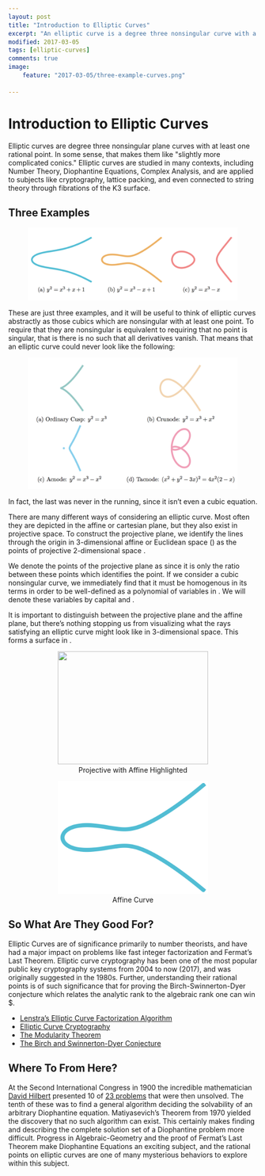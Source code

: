 ```yaml
---
layout: post
title: "Introduction to Elliptic Curves"
excerpt: "An elliptic curve is a degree three nonsingular curve with a rational point."
modified: 2017-03-05
tags: [elliptic-curves]
comments: true
image:
    feature: "2017-03-05/three-example-curves.png"

---
```

# Introduction to Elliptic Curves

<p>Elliptic curves are degree three nonsingular plane curves with at least one rational point.
In some sense, that makes them like "slightly more complicated conics." Elliptic curves
are studied in many contexts, including Number Theory, Diophantine Equations, Complex Analysis,
and are applied to subjects like cryptography, lattice packing, and even connected to string
theory through fibrations of the K3 surface. </p>

<h2>Three Examples</h2>
<center>
<figure>
  <img src="https://github.com/ctesta01/ctesta01.github.io/blob/master/img/2017-03-05/three-example-curves.png?raw=true">
</figure>
</center>

<p>These are just three examples, and it will be useful to think of elliptic curves abstractly as those cubics which are nonsingular with at least one point. To require that they are nonsingular is equivalent to requiring that no point is singular, that is there is no <span class="math"><script type="math/tex">P \in E</script></span> such that all
derivatives vanish. That means that an elliptic curve could never look like the following:</p>
<center>
<figure>
  <img src="https://github.com/ctesta01/ctesta01.github.io/blob/master/img/2017-03-05/singular-curves.png?raw=true"  >
</figure>
</center>
<p>In fact, the last was never in the running, since it isn’t even a cubic equation.</p>
<p>There are many different ways of considering an elliptic curve. Most often they are depicted in the affine or cartesian plane, but they also exist in projective space. To construct the projective plane, we identify the lines through the origin in 3-dimensional affine or Euclidean space (<span class="math"><script type="math/tex">\mathbb A^2</script></span>) as the points of projective 2-dimensional space <span class="math"><script type="math/tex">\mathbb P^2</script></span>.</p>
<p>We denote the points of the projective plane as <span class="math"><script type="math/tex">(x:y:z)</script></span> since it is only the ratio between these points which identifies the point. If we consider a
cubic nonsingular curve, we immediately find that it must be homogenous
in its terms in order to be well-defined as a polynomial of variables
in <span class="math"><script type="math/tex">\mathbb P^2</script></span>. We will denote these variables by capital <span class="math"><script type="math/tex">X, Y</script></span> and <span class="math"><script type="math/tex">Z</script></span>.</p>
<p>It is important to distinguish between the projective plane and the affine plane, but there’s nothing stopping us from visualizing what the rays satisfying an elliptic curve might look like in 3-dimensional space. This forms a surface in <span class="math"><script type="math/tex">\mathbb R^3</script></span>.</p>
<center>
<figure>
  <img src="https://github.com/ctesta01/thesis-blog/blob/master/images/92b_spinning.gif?raw=true" alt="" width="304" height="228">
  <figcaption>Projective with Affine Highlighted <span class="math"><script type="math/tex"> Y^2Z = X^3 - X^2Z + Z^3  </script></span></figcaption>
</figure>
<figure>
  <img src="https://github.com/ctesta01/thesis-blog/blob/master/images/92b_blue.png?raw=true" alt="" width="304" height="228">
  <figcaption> Affine Curve <span class="math"><script type="math/tex"> y^2 + y = x^3 - x + 1 </script></span></figcaption>
</figure>
</center>
<h2>So What Are They Good For?</h2>
<p>Elliptic Curves are of significance primarily to number theorists, and have had a major impact on problems like fast integer factorization and Fermat’s Last Theorem. Elliptic curve cryptography has been one of the most popular public key cryptography systems from 2004 to now (2017), and was originally suggested in the 1980s. Further, understanding their rational points is of such significance that for proving the Birch-Swinnerton-Dyer conjecture which relates the analytic rank to the algebraic rank one can win $<span class="math"><script type="math/tex">10^6</script></span>.</p>
<ul>
<li><a href="https://en.wikipedia.org/wiki/Lenstra_elliptic_curve_factorization">Lenstra’s Elliptic Curve Factorization Algorithm</a></li>
<li><a href="https://en.wikipedia.org/wiki/Elliptic_curve_cryptography">Elliptic Curve Cryptography</a></li>
<li><a href="https://en.wikipedia.org/wiki/Modularity_theorem">The Modularity Theorem</a></li>
<li><a href="https://en.wikipedia.org/wiki/Birch_and_Swinnerton-Dyer_conjecture">The Birch and Swinnerton-Dyer Conjecture</a></li>
</ul>
<h2>Where To From Here?</h2>
<p>At the Second International Congress in 1900 the incredible mathematician <a href="https://en.wikipedia.org/wiki/David_Hilbert">David Hilbert</a> presented 10 of <a href="http://mathworld.wolfram.com/HilbertsProblems.html">23 problems</a> that were then unsolved. The tenth of these was to find
a general algorithm deciding the solvability of an arbitrary Diophantine equation. Matiyasevich’s Theorem from 1970 yielded the discovery that no such algorithm can exist. This certainly makes finding and describing the complete solution set of a Diophantine problem more difficult. Progress in Algebraic-Geometry and the proof of Fermat’s Last Theorem make Diophantine Equations an exciting subject, and the rational points on elliptic curves
are one of many mysterious behaviors to explore within this subject.</p>
